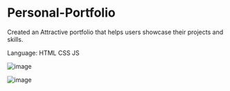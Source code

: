 # Personal-Portfolio
Created an Attractive portfolio that helps users showcase their projects and skills.

Language: 
HTML 
CSS
JS

![image](https://github.com/user-attachments/assets/095a5875-1ad8-49d0-8386-ba35d1accdbf)

![image](https://github.com/user-attachments/assets/3a6609b6-ae24-4b7f-9a61-c93728c6f629)


